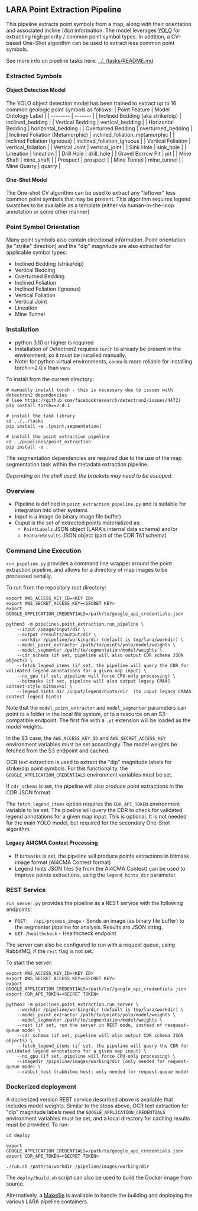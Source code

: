 
## LARA Point Extraction Pipeline


This pipeline extracts point symbols from a map, along with their orientation and associated incline (dip) information. The model leverages [YOLO](https://github.com/ultralytics/ultralytics) for extracting high priority / common point symbol types. In addition, a CV-based One-Shot algorithm can be used to extract less common point symbols.

See more info on pipeline tasks here: [../../tasks/README.md](../../tasks/README.md)

### Extracted Symbols

#### Object Detection Model
The YOLO object detection model has been trained to extract up to 16 common geologic point symbols as follows:
| Point Feature    | Model Ontology Label |
| -------- | ------- |
| Inclined Bedding (aka strike/dip) | inclined_bedding |
| Vertical Bedding | vertical_bedding |
| Horizontal Bedding | horizontal_bedding |
| Overturned Bedding | overturned_bedding |
| Inclined Foliation (Metamorphic) | inclined_foliation_metamorphic |
| Inclined Foliation (Igneous) | inclined_foliation_igneous |
| Vertical Foliation | vertical_foliation |
| Vertical Joint | vertical_joint |
| Sink Hole | sink_hole |
| Lineation | lineation |
| Drill Hole | drill_hole |
| Gravel Borrow Pit | pit |
| Mine Shaft | mine_shaft |
| Prospect | prospect |
| Mine Tunnel | mine_tunnel |
| Mine Quarry | quarry |

#### One-Shot Model
The One-shot CV algorithm can be used to extract any "leftover" less common point symbols that may be present. This algorithm requires legend swatches to be available as a template (either via human-in-the-loop annotation or some other manner)

### Point Symbol Orientation
Many point symbols also contain directional information.
Point orientation (ie "strike" direction) and the "dip" magnitude are also extracted for applicable symbol types:
* Inclined Bedding (strike/dip)
* Vertical Bedding
* Overturned Bedding
* Inclined Foliation
* Inclined Foliation (Igneous)
* Vertical Foliation
* Vertical Joint
* Lineation
* Mine Tunnel


### Installation

* python 3.10 or higher is required
* Installation of Detectron2 requires `torch` to already be present in the environment, so it must be installed manually.
* Note: for python virtual environments, `conda` is more reliable for installing torch==2.0.x than `venv`

To install from the current directory:
```
# manually install torch - this is necessary due to issues with detectron2 dependencies
# (see https://github.com/facebookresearch/detectron2/issues/4472)
pip install torch==2.0.1

# install the task library
cd ../../tasks
pip install -e .[point,segmentation]

# install the point extraction pipeline
cd ../pipelines/point_extraction
pip install -e .
```

The segmentation dependencies are required due to the use of the map segmentation task within the metadata extraction pipeline.

*Depending on the shell used, the brackets may need to be escaped.*

### Overview ###

* Pipeline is defined in `point_extraction_pipeline.py` and is suitable for integration into other systems
* Input is a image (ie binary image file buffer)
* Ouput is the set of extracted points materialized as:
  * `PointLabels` JSON object (LARA's internal data schema) and/or
  * `FeatureResults` JSON object (part of the CDR TA1 schema)

### Command Line Execution ###
`run_pipeline.py` provides a command line wrapper around the point extraction pipeline, and allows for a directory of map images to be processed serially.

To run from the repository root directory:
```
export AWS_ACCESS_KEY_ID=<KEY ID>
export AWS_SECRET_ACCESS_KEY=<SECRET KEY>
export GOOGLE_APPLICATION_CREDENTIALS=/path/to/google_api_credentials.json

python3 -m pipelines.point_extraction.run_pipeline \
    --input /image/input/dir \
    --output /results/output/dir \
    --workdir /pipeline/working/dir (default is tmp/lara/workdir) \
    --model_point_extractor /path/to/points/yolo/model/weights \
    --model_segmenter /path/to/segmentation/model/weights \
    --cdr_schema (if set, pipeline will also output CDR schema JSON objects) \
    --fetch_legend_items (if set, the pipeline will query the CDR for validated legend annotations for a given map input) \
    --no_gpu (if set, pipeline will force CPU-only processing) \
    --bitmasks (if set, pipeline will also output legacy CMAAS contest-style bitmasks) \
    --legend_hints_dir /input/legend/hints/dir  (to input legacy CMAAS contest legend hints)
```

Note that the `model_point_extractor` and `model_segmenter` parameters can point to a folder in the local file system, or to a resource on an S3-compatible endpoint.  The first file with a `.pt` extension will be loaded as the model weights.

In the S3 case, the `AWS_ACCESS_KEY_ID` and `AWS_SECRET_ACCESS_KEY` environment variables must be set accordingly.  The model weights be fetched from the S3 endpoint and cached.

OCR text extraction is used to extract the "dip" magnitude labels for strike/dip point symbols. For this functionality, the `GOOGLE_APPLICATION_CREDENTIALS` environment variables must be set.

If `cdr_schema` is set, the pipeline will also produce point extractions in the CDR JSON format.

The `fetch_legend_items` option requires the `CDR_API_TOKEN` environment variable to be set. The pipeline will query the CDR to check for validated legend annotations for a given map input. This is optional. It is not needed for the main YOLO model, but required for the secondary One-Shot algorithm.

#### Legacy AI4CMA Contest Processing

* If `bitmasks` is set, the pipeline will produce points extractions in bitmask image format (AI4CMA Contest format)
* Legend hints JSON files (ie from the AI4CMA Contest) can be used to improve points extractions, using the `legend_hints_dir` parameter.


### REST Service ###
`run_server.py` provides the pipeline as a REST service with the following endpoints:
* ```POST:  /api/process_image``` - Sends an image (as binary file buffer) to the segmenter pipeline for analysis. Results are JSON string.
* ```GET /healthcheck``` - Healthcheck endpoint

The server can also be configured to run with a request queue, using RabbitMQ, if the `rest` flag is not set.

To start the server:
```
export AWS_ACCESS_KEY_ID=<KEY ID>
export AWS_SECRET_ACCESS_KEY=<SECRET KEY>
export GOOGLE_APPLICATION_CREDENTIALS=/path/to//google_api_credentials.json
export CDR_API_TOKEN=<SECRET TOKEN>

python3 -m pipelines.point_extraction.run_server \
    --workdir /pipeline/working/dir (default is tmp/lara/workdir) \
    --model_point_extractor /path/to/points/yolo/model/weights \
    --model_segmenter /path/to/segmentation/model/weights \
    --rest (if set, run the server in REST mode, instead of resquest-queue mode) \
    --cdr_schema (if set, pipeline will also output CDR schema JSON objects) \
    --fetch_legend_items (if set, the pipeline will query the CDR for validated legend annotations for a given map input) \
    --no_gpu (if set, pipeline will force CPU-only processing) \
    --imagedir /pipeline/images/working/dir (only needed for request-queue mode) \
    --rabbit_host (rabbitmq host; only needed for request-queue mode)
```

### Dockerized deployment

A dockerized version REST service described above is available that includes model weights.  Similar to the steps above,
OCR text extraction for "dip" magnitude labels need the `GOOGLE_APPLICATION_CREDENTIALS` environment variables must be set, and a local directory for caching results must be provided.  To run:

```
cd deploy

export GOOGLE_APPLICATION_CREDENTIALS=/path/to/google_api_credentials.json
export CDR_API_TOKEN=<SECRET TOKEN>

./run.sh /path/to/workdir /pipeline/images/working/dir
```

The `deploy/build.sh` script can also be used to build the Docker image from source.

Alternatively, a [Makefile](../../Makefile) is available to handle the building and deploying the various LARA pipeline containers.
